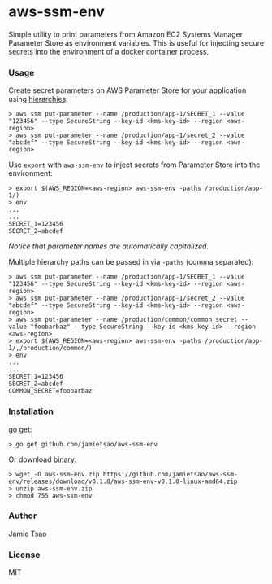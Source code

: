 # aws-ssm-env
Simple utility to print parameters from Amazon EC2 Systems Manager Parameter Store as environment variables. This is useful for injecting secure secrets into the environment of a docker container process.

### Usage
Create secret parameters on AWS Parameter Store for your application using [hierarchies](http://docs.aws.amazon.com/systems-manager/latest/userguide/sysman-paramstore-working.html#sysman-paramstore-su-organize):
```
> aws ssm put-parameter --name /production/app-1/SECRET_1 --value "123456" --type SecureString --key-id <kms-key-id> --region <aws-region>
> aws ssm put-parameter --name /production/app-1/secret_2 --value "abcdef" --type SecureString --key-id <kms-key-id> --region <aws-region>
```
Use `export` with `aws-ssm-env` to inject secrets from Parameter Store into the environment:
```
> export $(AWS_REGION=<aws-region> aws-ssm-env -paths /production/app-1/)
> env
...
...
SECRET_1=123456
SECRET_2=abcdef
```
*Notice that parameter names are automatically capitalized.*

Multiple hierarchy paths can be passed in via `-paths` (comma separated):
```
> aws ssm put-parameter --name /production/app-1/SECRET_1 --value "123456" --type SecureString --key-id <kms-key-id> --region <aws-region>
> aws ssm put-parameter --name /production/app-1/secret_2 --value "abcdef" --type SecureString --key-id <kms-key-id> --region <aws-region>
> aws ssm put-parameter --name /production/common/common_secret --value "foobarbaz" --type SecureString --key-id <kms-key-id> --region <aws-region>
> export $(AWS_REGION=<aws-region> aws-ssm-env -paths /production/app-1/,/production/common/)
> env
...
...
SECRET_1=123456
SECRET_2=abcdef
COMMON_SECRET=foobarbaz
```

### Installation
go get:
```
> go get github.com/jamietsao/aws-ssm-env
```
Or download [binary](https://github.com/jamietsao/aws-ssm-env/releases/latest):
```
> wget -O aws-ssm-env.zip https://github.com/jamietsao/aws-ssm-env/releases/download/v0.1.0/aws-ssm-env-v0.1.0-linux-amd64.zip
> unzip aws-ssm-env.zip
> chmod 755 aws-ssm-env
```

### Author
Jamie Tsao

### License
MIT
